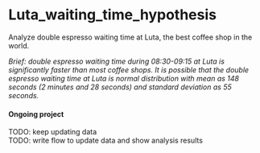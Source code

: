 # Luta_waiting_time_hypothesis
Analyze double espresso waiting time at Luta, the best coffee shop in the world.

*Brief: double espresso waiting time during 08:30-09:15 at Luta is significantly faster than most coffee shops. It is possible that the double espresso waiting time at Luta is normal distribution with mean as 148 seconds (2 minutes and 28 seconds) and standard deviation as 55 seconds.*

#### Ongoing project
TODO: keep updating data <br />
TODO: write flow to update data and show analysis results
